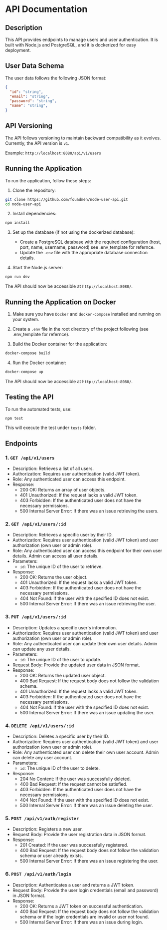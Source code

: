# API Documentation

## Description

This API provides endpoints to manage users and user authentication. It is built with Node.js and PostgreSQL, and it is dockerized for easy deployment.

## User Data Schema

The user data follows the following JSON format:

```json
{
  "id": "string",
  "email": "string",
  "password": "string",
  "name": "string",
}
```

## API Versioning

The API follows versioning to maintain backward compatibility as it evolves. 
Currently, the API version is `v1`.

Example: `http://localhost:8080/api/v1/users`

## Running the Application

To run the application, follow these steps:

1. Clone the repository:

```bash
git clone https://github.com/fouadmen/node-user-api.git
cd node-user-api
```

2. Install dependencies:

```bash
npm install
```

3. Set up the database (if not using the dockerized database):

   - Create a PostgreSQL database with the required configuration (host, port, name, username, password) see .env_template for refernce.
   - Update the `.env` file with the appropriate database connection details.

4. Start the Node.js server:

```bash
npm run dev
```

The API should now be accessible at `http://localhost:8080/`.


## Running the Application on Docker

1. Make sure you have `Docker` and `docker-compose` installed and running on your system.

2. Create a `.env` file in the root directory of the project following (see .env_template for refernce).

3. Build the Docker container for the application:

```bash
docker-compose build
```

4. Run the Docker container:

```bash
docker-compose up
```

The API should now be accessible at `http://localhost:8080/`.

## Testing the API

To run the automated tests, use:

```bash
npm test
```

This will execute the test under `tests` folder.

## Endpoints

### 1. `GET /api/v1/users`

- Description: Retrieves a list of all users.
- Authorization: Requires user authentication (valid JWT token).
- Role: Any authenticated user can access this endpoint.
- Response:
  - 200 OK: Returns an array of user objects.
  - 401 Unauthorized: If the request lacks a valid JWT token.
  - 403 Forbidden: If the authenticated user does not have the necessary permissions.
  - 500 Internal Server Error: If there was an issue retrieving the users.

### 2. `GET /api/v1/users/:id`

- Description: Retrieves a specific user by their ID.
- Authorization: Requires user authentication (valid JWT token) and user authorization (own user or admin role).
- Role: Any authenticated user can access this endpoint for their own user details. Admin can access all user details.
- Parameters:
  - `id`: The unique ID of the user to retrieve.
- Response:
  - 200 OK: Returns the user object.
  - 401 Unauthorized: If the request lacks a valid JWT token.
  - 403 Forbidden: If the authenticated user does not have the necessary permissions.
  - 404 Not Found: If the user with the specified ID does not exist.
  - 500 Internal Server Error: If there was an issue retrieving the user.

### 3. `PUT /api/v1/users/:id`

- Description: Updates a specific user's information.
- Authorization: Requires user authentication (valid JWT token) and user authorization (own user or admin role).
- Role: Any authenticated user can update their own user details. Admin can update any user details.
- Parameters:
  - `id`: The unique ID of the user to update.
- Request Body: Provide the updated user data in JSON format.
- Response:
  - 200 OK: Returns the updated user object.
  - 400 Bad Request: If the request body does not follow the validation schema.
  - 401 Unauthorized: If the request lacks a valid JWT token.
  - 403 Forbidden: If the authenticated user does not have the necessary permissions.
  - 404 Not Found: If the user with the specified ID does not exist.
  - 500 Internal Server Error: If there was an issue updating the user.

### 4. `DELETE /api/v1/users/:id`

- Description: Deletes a specific user by their ID.
- Authorization: Requires user authentication (valid JWT token) and user authorization (own user or admin role).
- Role: Any authenticated user can delete their own user account. Admin can delete any user account.
- Parameters:
  - `id`: The unique ID of the user to delete.
- Response:
  - 204 No Content: If the user was successfully deleted.
  - 400 Bad Request: If the request cannot be satisfied.
  - 403 Forbidden: If the authenticated user does not have the necessary permissions.
  - 404 Not Found: If the user with the specified ID does not exist.
  - 500 Internal Server Error: If there was an issue deleting the user.

### 5. `POST /api/v1/auth/register`

- Description: Registers a new user.
- Request Body: Provide the user registration data in JSON format.
- Response:
  - 201 Created: If the user was successfully registered.
  - 400 Bad Request: If the request body does not follow the validation schema or user already exists.
  - 500 Internal Server Error: If there was an issue registering the user.

### 6. `POST /api/v1/auth/login`

- Description: Authenticates a user and returns a JWT token.
- Request Body: Provide the user login credentials (email and password) in JSON format.
- Response:
  - 200 OK: Returns a JWT token on successful authentication.
  - 400 Bad Request: If the request body does not follow the validation schema or if the login credentials are invalid or user not found.
  - 500 Internal Server Error: If there was an issue during login.